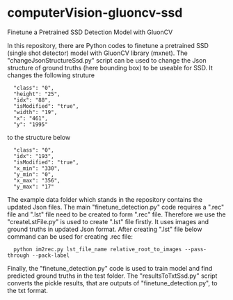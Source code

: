 # computerVision-gluoncv-ssd
Finetune a Pretrained SSD Detection Model with GluonCV

In this repository, there are Python codes to finetune a pretrained SSD (single shot detector) model with GluonCV library (mxnet). The "changeJsonStructureSsd.py" script can be used to change the Json structure of ground truths (here bounding box) to be useable for SSD. It changes the following struture

      "class": "0",
      "height": "25",
      "idx": "88",
      "isModified": "true",
      "width": "19",
      "x": "461",
      "y": "1995"

to the structure below

      "class": "0",
      "idx": "193",
      "isModified": "true",
      "x_min": "330",
      "y_min": "0",
      "x_max": "356",
      "y_max": "17"
      
The example data folder which stands in the repository contains the updated Json files. The main "finetune_detection.py" code requires a ".rec" file and ".lst" file need to be created to form ".rec" file. Therefore we use the "createLstFile.py" is used to create ".lst" file firstly. It uses images and ground truths in updated Json format. After creating ".lst" file below command can be used for creating .rec file:

      python im2rec.py lst_file_name relative_root_to_images --pass-through --pack-label

Finally, the "finetune_detection.py" code is used to train model and find predicted ground truths in the test folder. The "resultsToTxtSsd.py" script converts the pickle results, that are outputs of "finetune_detection.py", to the txt format.

